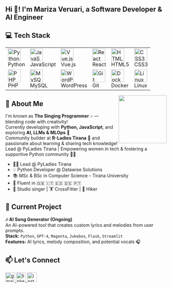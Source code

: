 <h2 align="left">Hi 👋! I'm Mariza Veruari, a Software Developer & AI Engineer </h2>

<h2>💻 Tech Stack
</h2> 
<div>
<table>
  <tr>
    <td align="left">
      <img src="https://cdn.jsdelivr.net/gh/devicons/devicon/icons/python/python-original.svg" width="40" height="40" alt="Python" />
      <br>Python
    </td>
    <td align="left">
      <img src="https://cdn.jsdelivr.net/gh/devicons/devicon/icons/javascript/javascript-original.svg" width="40" height="40" alt="JavaScript" />
      <br>JavaScript
    </td>
    <td align="left">
      <img src="https://cdn.jsdelivr.net/gh/devicons/devicon/icons/vuejs/vuejs-original.svg" width="40" height="40" alt="Vue.js" />
      <br>Vue.js
    </td>
    <td align="left">
      <img src="https://cdn.jsdelivr.net/gh/devicons/devicon/icons/react/react-original.svg" width="40" height="40" alt="React" />
      <br>React
    </td>
    <td align="left">
      <img src="https://cdn.jsdelivr.net/gh/devicons/devicon/icons/html5/html5-original.svg" width="40" height="40" alt="HTML5" />
      <br>HTML5
    </td>
    <td align="left">
      <img src="https://cdn.jsdelivr.net/gh/devicons/devicon/icons/css3/css3-original.svg" width="40" height="40" alt="CSS3" />
      <br>CSS3
    </td>
  </tr>
  <tr>
    <td align="left">
      <img src="https://cdn.jsdelivr.net/gh/devicons/devicon/icons/php/php-original.svg" width="40" height="40" alt="PHP" />
      <br>PHP
    </td>
    <td align="left">
      <img src="https://cdn.jsdelivr.net/gh/devicons/devicon/icons/mysql/mysql-original.svg" width="40" height="40" alt="MySQL" />
      <br>MySQL
    </td>
    <td align="left">
      <img src="https://cdn.jsdelivr.net/gh/devicons/devicon/icons/wordpress/wordpress-plain.svg" width="40" height="40" alt="WordPress" />
      <br>WordPress
    </td>
    <td align="left">
      <img src="https://cdn.jsdelivr.net/gh/devicons/devicon/icons/git/git-original.svg" width="40" height="40" alt="Git" />
      <br>Git
    </td>
    <td align="left">
      <img src="https://cdn.jsdelivr.net/gh/devicons/devicon/icons/docker/docker-original.svg" width="40" height="40" alt="Docker" />
      <br>Docker
    </td>
    <td align="left">
      <img src="https://cdn.jsdelivr.net/gh/devicons/devicon/icons/linux/linux-original.svg" width="40" height="40" alt="Linux" />
      <br>Linux
    </td>
  </tr>
</table>
<img align="right" height="150" src="https://media.giphy.com/media/QssGEmpkyEOhBCb7e1/giphy.gif" /></div>
<h2> 🎤 About Me </h2>

I'm known as **The Singing Programmer** 🎶 — blending code with creativity!  
Currently developing with **Python, JavaScript**, and exploring **AI, LLMs & MLOps** 🤖  
Community builder at **R-Ladies Tirana** 💜 and passionate about learning & sharing tech knowledge!
Lead @ PyLadies Tirana | Empowering women in tech & fostering a supportive Python community 🚀🐍

- 👩‍💻 Lead @ PyLadies Tirana 
- 💡 Python Developer @ Datawise Solutions  
- 📚 MSc & BSc in Computer Science – Tirana University  
- 🧠 Fluent in 🇬🇧 🇮🇹 🇪🇸 🇩🇪 🇵🇹  
- 🎤 Studio singer | 🏋️ CrossFitter | 🥾 Hiker

<h2>🧪 Current Project</h2>

**🎶 AI Song Generator (Ongoing)**  
An AI-powered tool that creates custom lyrics and melodies from user prompts.  
**Stack:** `Python`, `GPT-4`, `Magenta`, `Jukebox`, `Flask`, `Streamlit`  
**Features:** AI lyrics, melody composition, and potential vocals 🎧

<h2>📫 Let's Connect</h2>

<div align="left">
  <a href="mailto:marveruari@gmail.com" target="_blank">
    <img src="https://img.shields.io/static/v1?message=Gmail&logo=gmail&label=&color=D14836&logoColor=white&labelColor=&style=for-the-badge" height="30" alt="gmail" />
  </a>
  <a href="https://www.linkedin.com/in/marizaveruari" target="_blank">
    <img src="https://img.shields.io/static/v1?message=LinkedIn&logo=linkedin&label=&color=0077B5&logoColor=white&labelColor=&style=for-the-badge" height="30" alt="linkedin" />
  </a>
  <a href="https://www.instagram.com/mvtechlogics" target="_blank">
    <img src="https://img.shields.io/static/v1?message=Instagram&logo=instagram&label=&color=E4405F&logoColor=white&labelColor=&style=for-the-badge" height="30" alt="instagram" />
  </a>
</div>

###

<br clear="both" />


